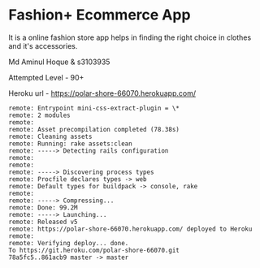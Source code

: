 # Fashion+ Ecommerce App

It is a online fashion store app helps in finding the right choice in clothes and it's accessories.

Md Aminul Hoque & s3103935

Attempted Level - 90+

Heroku url - https://polar-shore-66070.herokuapp.com/

```
remote: Entrypoint mini-css-extract-plugin = \*
remote: 2 modules
remote:  
remote: Asset precompilation completed (78.38s)
remote: Cleaning assets
remote: Running: rake assets:clean
remote: -----> Detecting rails configuration
remote:
remote:
remote: -----> Discovering process types
remote: Procfile declares types -> web
remote: Default types for buildpack -> console, rake
remote:
remote: -----> Compressing...
remote: Done: 99.2M
remote: -----> Launching...
remote: Released v5
remote: https://polar-shore-66070.herokuapp.com/ deployed to Heroku
remote:
remote: Verifying deploy... done.
To https://git.heroku.com/polar-shore-66070.git
78a5fc5..861acb9 master -> master
```
